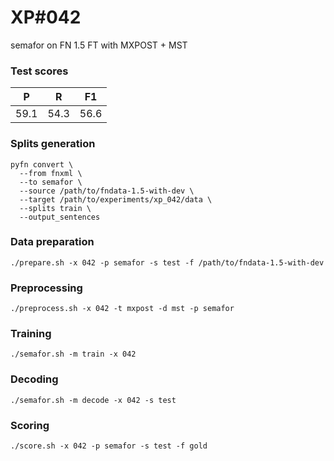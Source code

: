 # XP\#042

semafor on FN 1.5 FT with MXPOST + MST

### Test scores
| P | R | F1 |
| --- | --- | --- |
| 59.1 | 54.3 | 56.6 |

### Splits generation
```
pyfn convert \
  --from fnxml \
  --to semafor \
  --source /path/to/fndata-1.5-with-dev \
  --target /path/to/experiments/xp_042/data \
  --splits train \
  --output_sentences
```

### Data preparation
```
./prepare.sh -x 042 -p semafor -s test -f /path/to/fndata-1.5-with-dev
```

### Preprocessing
```
./preprocess.sh -x 042 -t mxpost -d mst -p semafor
```

### Training
```
./semafor.sh -m train -x 042
```

### Decoding
```
./semafor.sh -m decode -x 042 -s test
```

### Scoring
```
./score.sh -x 042 -p semafor -s test -f gold
```
